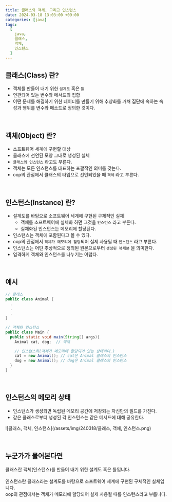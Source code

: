 ```yaml
---
title: 클래스와 객체, 그리고 인스턴스
date: 2024-03-18 13:03:00 +09:00
categories: [java]
tags:
  [
    java,
    클래스,
    객체,
    인스턴스
  ]
---
```


## 클래스(Class) 란?
- 객체를 만들어 내기 위한 `설계도` 혹은 `틀`
- 연관되어 있는 변수와 메서드의 집합
- 어떤 문제를 해결하기 위한 데이터를 만들기 위해 추상화를 거쳐 집단에 속하는 속성과 행위를 변수와 메소드로 정의한 것이다.

<br>

## 객체(Object) 란?
- 소프트웨어 세계에 구현할 대상
- 클래스에 선언된 모양 그대로 생성된 실체
- `클래스의 인스턴스` 라고도 부른다.
- 객체는 모든 인스턴스를 대표하는 포괄적인 의미를 갖는다.
- oop의 관점에서 클래스의 타입으로 선언되었을 때 `객체` 라고 부른다.

<br>

## 인스턴스(Instance) 란?
- 설계도를 바탕으로 소프트웨어 세계에 구현된 구체적인 실체
  - 객체를 소프트웨어에 실체화 하면 그것을 `인스턴스` 라고 부른다.
  - 실체화된 인스턴스는 메모리에 할당된다.
- 인스턴스는 객체에 포함된다고 볼 수 있다.
- oop의 관점에서 `객체가 메모리에 할당`되어 실제 사용될 때 `인스턴스` 라고 부른다.
- 인스턴스는 어떤 추상적으로 정의된 원본으로부터 `생성된 복제본` 을 의미한다.
- 엄격하게 객체와 인스턴스를 나누기는 어렵다.

<br>

## 예시
```java
// 클래스
public class Animal {
  .
  .
  .
}

// 객체와 인스턴스
public class Main {
  public static void main(String[] args){
    Animal cat, dog;  // 객체

    // 인스턴스화(객체가 메모리에 할당되어 있는 상태이다.)
    cat = new Animal(); // cat은 Animal 클래스의 인스턴스
    dog = new Animal(); // dog은 Animal 클래스의 인스턴스
  }
}
```

<br>

## 인스턴스의 메모리 상태
- 인스턴스가 생성되면 독립된 메모리 공간에 저장되는 자신만의 필드를 가진다.
- 같은 클래스로부터 생성된 각 인스턴스는 같은 메서드에 대해 공유한다.

![클래스, 객체, 인스턴스](/assets/img/240318/클래스, 객체, 인스턴스.png)

<br>

## 누군가가 물어본다면
<div class="spotlight1">
클래스란 객체(인스턴스)를 만들어 내기 위한 설계도 혹은 틀입니다.
<br>
<br>
인스턴스란 클래스라는 설계도를 바탕으로 소프트웨어 세계에 구현된 구체적인 실체입니다.
<br>
oop의 관점에서는 객체가 메모리에 할당되어 실제 사용될 때를 인스턴스라고 부릅니다.
</div>